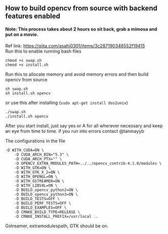## How to build opencv from source with backend features enabled
#### Note: This process takes about 2 hours so sit back, grab a mimosa and put on a movie.

Ref link:  https://qiita.com/asahi0301/items/3c287190348552f19415 </br>
Run this to enable running bash files
```
chmod +x swap.sh
chmod +x install.sh
```

Run this to allocate memory and avoid memory errors and then build opencv from source
```
sh swap.sh
sh install.sh opencv
```
or use this after installing (`sudo apt-get install dos2unix`)

```
./swap.sh
./install.sh opencv
```

After you start install, just say yes or A for all wherever necessary and keep an eye from time to time. if you run into errors contact @tanmayyb

The configurations in the file
```
-D WITH_CUDA=ON \
    -D CUDA_ARCH_BIN="5.3" \
    -D CUDA_ARCH_PTX="" \
    -D OPENCV_EXTRA_MODULES_PATH=../../opencv_contrib-4.1.0/modules \
    -D WITH_GTK=ON \
    -D WITH_GTK_X_2=ON \
    -D WITH_OPENGL=ON \
    -D WITH_GSTREAMER=ON \
    -D WITH_LIBV4L=ON \
    -D BUILD_opencv_python2=ON \
    -D BUILD_opencv_python3=ON \
    -D BUILD_TESTS=OFF \
    -D BUILD_PERF_TESTS=OFF \
    -D BUILD_EXAMPLES=OFF \
    -D CMAKE_BUILD_TYPE=RELEASE \
    -D CMAKE_INSTALL_PREFIX=/usr/local ..
```
Gstreamer, extramodulespath, GTK should be on.
